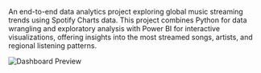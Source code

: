 An end-to-end data analytics project exploring global music streaming trends using Spotify Charts data. This project combines Python for data wrangling and exploratory analysis with Power BI for interactive visualizations, offering insights into the most streamed songs, artists, and regional listening patterns.

![Dashboard Preview](https://drive.google.com/file/d/1e4Hc9Qhyd9Qaj7dnUQ85fVc7jZs7x06o/view?usp=sharing)
